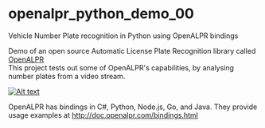 # openalpr_python_demo_00
Vehicle Number Plate recognition in Python using OpenALPR bindings

Demo of an open source Automatic License Plate Recognition library called [OpenALPR](https://github.com/openalpr/openalpr) <br/>
This project tests out some of OpenALPR's capabilities, by analysing number plates from a video stream.

[![Alt text](https://img.youtube.com/vi/-WMS5JLgRQ8/0.jpg)](https://www.youtube.com/watch?v=-WMS5JLgRQ8)

OpenALPR has bindings in C#, Python, Node.js, Go, and Java. They provide usage examples at http://doc.openalpr.com/bindings.html
